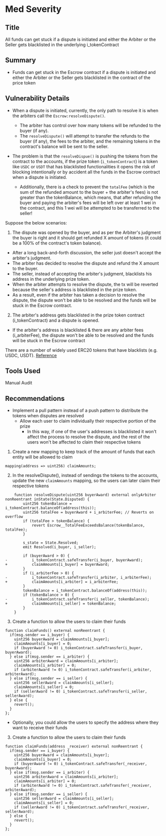 # Med Severity

## Title
All funds can get stuck if a dispute is initiated and either the Arbiter or the Seller gets blacklisted in the underlying i_tokenContract

## Summary
- Funds can get stuck in the Escrow contract if a dispute is initiated and either the Arbiter or the Seller gets blacklisted in the contract of the price token

## Vulnerability Details
- When a dispute is initiated, currently, the only path to resolve it is when the arbiters call the `Escrow:resolveDispute()`.
  - The arbiter has control over how many tokens will be refunded to the buyer (if any).
  - The `resolveDispute()` will attempt to transfer the refunds to the buyer (if any), the fees to the arbiter, and the remaining tokens in the contract's balance will be sent to the seller.

- The problem is that the `resolveDispue()` is pushing the tokens from the contract to the accounts, if the prize token (`i_tokenContract`) is a token like `USDC` or `USDT` that has blacklisted functionalities it opens the risk of blocking intentionally or by accident all the funds in the Escrow contract when a dispute is initiated.
  - Additionally, there is a check to prevent the `totalFee` (which is the sum of the refunded amount to the buyer + the arbiter's fees) is not greater than the tokenBalance, which means, that after refunding the buyer and paying the arbiter's fees will be left over at least 1 wei in the contract, and this 1 wei will be attempted to be transferred to the seller!

Suppose the below scenarios:
1. The dispute was opened by the buyer, and as per the Arbiter's judgment the buyer is right and it should get refunded X amount of tokens (it could be a 100% of the contract's token balance).
  - After a long back-and-forth discussion, the seller just doesn't accept the arbiter's judgment.
  - The arbiter has decided to resolve the dispute and refund the X amount to the buyer.
  - The seller, instead of accepting the arbiter's judgment, blacklists his address in the underlying prize token.
  - When the arbiter attempts to resolve the dispute, the tx will be reverted because the seller's address is blacklisted in the prize token.
  - As a result, even if the arbiter has taken a decision to resolve the dispute, the dispute won't be able to be resolved and the funds will be stuck in the Escrow contract.

2. The arbiter's address gets blacklisted in the prize token contract (i_tokenContract) and a dispute is opened.
  - If the arbiter's address is blacklisted & there are any arbiter fees (i_arbiterFee), the dispute won't be able to be resolved and the funds will be stuck in the Escrow contract


There are a number of widely used ERC20 tokens that have blacklists (e.g. USDC, USDT). [Reference](https://github.com/d-xo/weird-erc20#tokens-with-blocklists)


## Tools Used
Manual Audit

## Recommendations
- Implement a pull pattern instead of a push pattern to distribute the tokens when disputes are resolved
  - Allow each user to claim individually their respective portion of the prize
    - In this way, if one of the user's addresses is blacklisted it won't affect the process to resolve the dispute, and the rest of the users won't be affected to claim their respective tokens

1. Create a new mapping to keep track of the amount of funds that each entity will be allowed to claim
```solidity
mapping(address => uint256) claimAmounts;
```

2. In the resolveDispute(), instead of sendings the tokens to the accounts, update the new `claimAmounts` mapping, so the users can later claim their respective tokens
```solidity
    function resolveDispute(uint256 buyerAward) external onlyArbiter nonReentrant inState(State.Disputed) {
        uint256 tokenBalance = i_tokenContract.balanceOf(address(this));
        uint256 totalFee = buyerAward + i_arbiterFee; // Reverts on overflow
        if (totalFee > tokenBalance) {
            revert Escrow__TotalFeeExceedsBalance(tokenBalance, totalFee);
        }

        s_state = State.Resolved;
        emit Resolved(i_buyer, i_seller);

        if (buyerAward > 0) {
-           i_tokenContract.safeTransfer(i_buyer, buyerAward);
+           claimAmounts[i_buyer] = buyerAward;
        }
        if (i_arbiterFee > 0) {
-           i_tokenContract.safeTransfer(i_arbiter, i_arbiterFee);
+           claimAmounts[i_arbiter] = i_arbiterFee;
        }
        tokenBalance = i_tokenContract.balanceOf(address(this));
        if (tokenBalance > 0) {
-           i_tokenContract.safeTransfer(i_seller, tokenBalance);
+           claimAmounts[i_seller] = tokenBalance;
        }
    }
```

3. Create a function to allow the users to claim their funds
```solidity
function claimFunds() external nonReentrant {
  if(msg.sender == i_buyer) {
    uint256 buyerAward = claimAmounts[i_buyer];
    claimAmounts[i_buyer] = 0;
    if (buyerAward != 0) i_tokenContract.safeTransfer(i_buyer, buyerAward);
  } else if(msg.sender == i_arbiter) {
    uint256 arbiterAward = claimAmounts[i_arbiter];
    claimAmounts[i_arbiter] = 0;
    if (arbiterAward != 0) i_tokenContract.safeTransfer(i_arbiter, arbiterAward);
  } else if(msg.sender == i_seller) {
    uint256 sellerAward = claimAmounts[i_seller];
    claimAmounts[i_seller] = 0;
    if (sellerAward != 0) i_tokenContract.safeTransfer(i_seller, sellerAward);
  } else {
    revert();
  }
};
```

- Optionally, you could allow the users to specify the address where they want to receive their funds
3. Create a function to allow the users to claim their funds
```solidity
function claimFunds(address _receiver) external nonReentrant {
  if(msg.sender == i_buyer) {
    uint256 buyerAward = claimAmounts[i_buyer];
    claimAmounts[i_buyer] = 0;
    if (buyerAward != 0) i_tokenContract.safeTransfer(_receiver, buyerAward);
  } else if(msg.sender == i_arbiter) {
    uint256 arbiterAward = claimAmounts[i_arbiter];
    claimAmounts[i_arbiter] = 0;
    if (arbiterAward != 0) i_tokenContract.safeTransfer(_receiver, arbiterAward);
  } else if(msg.sender == i_seller) {
    uint256 sellerAward = claimAmounts[i_seller];
    claimAmounts[i_seller] = 0;
    if (sellerAward != 0) i_tokenContract.safeTransfer(_receiver, sellerAward);
  } else {
    revert();
  }
};
```